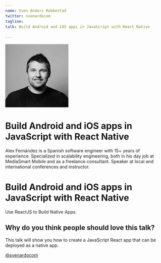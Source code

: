 ```yaml
---
name: Sven Anders Robbestad
twitter: svenardocom
tagline: 
talk: Build Android and iOS apps in JavaScript with React Native

---
```


![Sven Anders Robbestad](/media/speakers/sven_anders_robbestad.jpg)

# Build Android and iOS apps in JavaScript with React Native
Alex Fernández is a Spanish software engineer with 15+ years of experience. Specialized in scalability engineering, both in his day job at MediaSmart Mobile and as a freelance consultant. Speaker at local and international conferences and instructor.

# Build Android and iOS apps in JavaScript with React Native

Use ReactJS to Build Native Apps.

## Why do you think people should love this talk?
This talk will show you how to create a JavaScript React app that can be deployed as a native app.


[@svenardocom](https://twitter.com/svenardocom)
